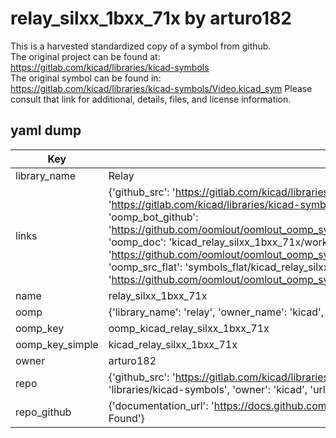 # relay_silxx_1bxx_71x by arturo182  
This is a harvested standardized copy of a symbol from github.  
The original project can be found at:  
https://gitlab.com/kicad/libraries/kicad-symbols  
The original symbol can be found in:
https://gitlab.com/kicad/libraries/kicad-symbols/Video.kicad_sym
Please consult that link for additional, details, files, and license information.  
## yaml dump  
| Key | Value |  
| --- | --- |  
| library_name | Relay |  
| links | {'github_src': 'https://gitlab.com/kicad/libraries/kicad-symbols/Video.kicad_sym', 'github_src_repo': 'https://gitlab.com/kicad/libraries/kicad-symbols', 'oomp_bot': 'kicad_relay_silxx_1bxx_71x/working', 'oomp_bot_github': 'https://github.com/oomlout/oomlout_oomp_symbol_bot/tree/main/kicad_relay_silxx_1bxx_71x/working', 'oomp_doc': 'kicad_relay_silxx_1bxx_71x/working', 'oomp_doc_github': 'https://github.com/oomlout/oomlout_oomp_symbol_doc/tree/main/kicad_relay_silxx_1bxx_71x/working', 'oomp_src_flat': 'symbols_flat/kicad_relay_silxx_1bxx_71x/working', 'oomp_src_flat_github': 'https://github.com/oomlout/oomlout_oomp_symbol_src/tree/main/kicad_relay_silxx_1bxx_71x/working'} |  
| name | relay_silxx_1bxx_71x |  
| oomp | {'library_name': 'relay', 'owner_name': 'kicad', 'symbol_name': 'relay_silxx_1bxx_71x'} |  
| oomp_key | oomp_kicad_relay_silxx_1bxx_71x |  
| oomp_key_simple | kicad_relay_silxx_1bxx_71x |  
| owner | arturo182 |  
| repo | {'github_src': 'https://gitlab.com/kicad/libraries/kicad-symbols/Video.kicad_sym', 'name': 'libraries/kicad-symbols', 'owner': 'kicad', 'url': 'https://gitlab.com/kicad/libraries/kicad-symbols'} |  
| repo_github | {'documentation_url': 'https://docs.github.com/rest/repos/repos#get-a-repository', 'message': 'Not Found'} |  

